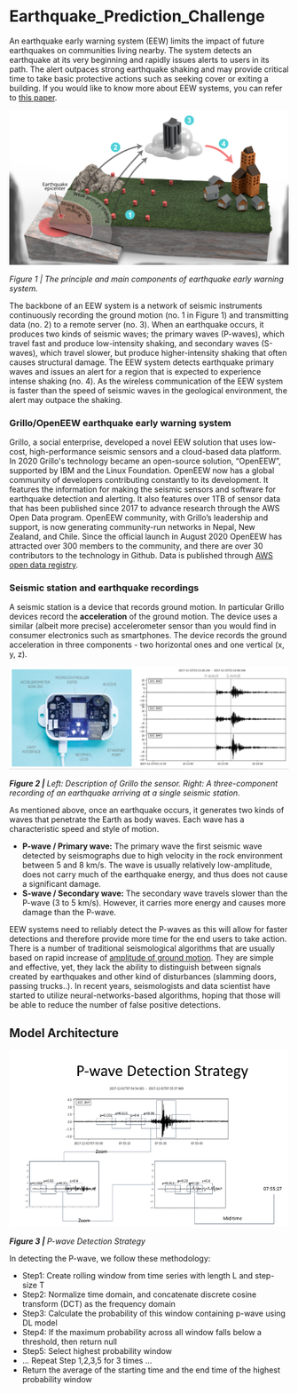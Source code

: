# Earthquake_Prediction_Challenge

An earthquake early warning system (EEW) limits the impact of future earthquakes on communities living nearby. The system detects an earthquake at its very beginning and rapidly issues alerts to users in its path. The alert outpaces strong earthquake shaking and may provide critical time to take basic protective actions such as seeking cover or exiting a building. If you would like to know more about EEW systems, you can refer to [this paper](https://www.researchgate.net/publication/330744338_Earthquake_Early_Warning_Advances_Scientific_Challenges_and_Societal_Needs).

!["Earthquake Early Warning System"](./fig1.png)

*Figure 1 | The principle and main components of earthquake early warning system.*

The backbone of an EEW system is a network of seismic instruments continuously recording the ground motion (no. 1 in Figure 1) and transmitting data (no. 2) to a remote server (no. 3). When an earthquake occurs, it produces two kinds of seismic waves; the primary waves (P-waves), which travel fast and produce low-intensity shaking, and secondary waves (S-waves), which travel slower, but produce higher-intensity shaking that often causes structural damage. The EEW system detects earthquake primary waves and issues an alert for a region that is expected to experience intense shaking (no. 4). As the wireless communication of the EEW system is faster than the speed of seismic waves in the geological environment, the alert may outpace the shaking.

### Grillo/OpenEEW earthquake early warning system

Grillo, a social enterprise, developed a novel EEW solution that uses low-cost, high-performance seismic sensors and a cloud-based data platform. In 2020 Grillo's technology became an open-source solution, “OpenEEW”, supported by IBM and the Linux Foundation. OpenEEW now has a global community of developers contributing constantly to its development. It features the information for making the seismic sensors and software for earthquake detection and alerting. It also features over 1TB of sensor data that has been published since 2017 to advance research through the AWS Open Data program. OpenEEW community, with Grillo’s leadership and support, is now generating community-run networks in Nepal, New Zealand, and Chile. Since the official launch in August 2020 OpenEEW has attracted over 300 members to the community, and there are over 30 contributors to the technology in Github. Data is published through [AWS open data registry](https://registry.opendata.aws/grillo-openeew/).

### Seismic station and earthquake recordings

A seismic station is a device that records ground motion. In particular Grillo devices record the **acceleration** of the ground motion. The device uses a similar (albeit more precise) accelerometer sensor than you would find in consumer electronics such as smartphones. The device records the ground acceleration in three components - two horizontal ones and one vertical (x, y, z).

!["Untitled"](./fig2.png)

***Figure 2 |** Left: Description of Grillo the sensor. Right: A three-component recording of an earthquake arriving at a single seismic station.*

As mentioned above, once an earthquake occurs, it generates two kinds of waves that penetrate the Earth as body waves. Each wave has a characteristic speed and style of motion.

- **P-wave / Primary wave:** The primary wave the first seismic wave detected by seismographs due to high velocity in the rock environment between 5 and 8 km/s. The wave is usually relatively low-amplitude, does not carry much of the earthquake energy, and thus does not cause a significant damage.
- **S-wave / Secondary wave:** The secondary wave travels slower than the P-wave (3 to 5 km/s). However, it carries more energy and causes more damage than the P-wave.

EEW systems need to reliably detect the P-waves as this will allow for faster detections and therefore provide more time for the end users to take action. There is a number of traditional seismological algorithms that are usually based on rapid increase of [amplitude of ground motion](https://www.esgsolutions.com/technical-resources/microseismic-knowledgebase/event-detection-and-triggering). They are simple and effective, yet, they lack the ability to distinguish between signals created by earthquakes and other kind of disturbances (slamming doors, passing trucks..). In recent years, seismologists and data scientist have started to utilize neural-networks-based algorithms, hoping that those will be able to reduce the number of false positive detections.

## Model Architecture

!["picking strategy"](./picking_strategy.png)

***Figure 3 |** P-wave Detection Strategy*

In detecting the P-wave, we follow these methodology:

- Step1: Create rolling window from time series with length L and step-size T
- Step2: Normalize time domain, and concatenate discrete cosine transform (DCT) as the frequency domain 
- Step3: Calculate the probability of this window containing p-wave using DL model
- Step4: If the maximum probability across all window falls below a threshold, then return null
- Step5: Select highest probability window
- ... Repeat Step 1,2,3,5 for 3 times ...
- Return the average of the starting time and the end time of the highest probability window


